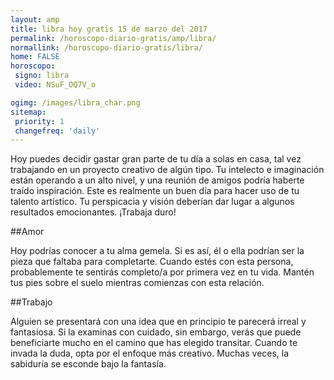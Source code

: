 ```yaml
---
layout: amp
title: libra hoy gratis 15 de marzo del 2017 
permalink: /horoscopo-diario-gratis/amp/libra/
normallink: /horoscopo-diario-gratis/libra/
home: FALSE
horoscopo:
 signo: libra
 video: NSuF_OQ7V_o

ogimg: /images/libra_char.png
sitemap:
 priority: 1
 changefreq: 'daily'
---
```



Hoy puedes decidir gastar gran parte de tu día a solas en casa, tal vez trabajando en un proyecto creativo de algún tipo. Tu intelecto e imaginación están operando a un alto nivel, y una reunión de amigos podría haberte traído inspiración. Este es realmente un buen día para hacer uso de tu talento artístico. Tu perspicacia y visión deberían dar lugar a algunos resultados emocionantes. ¡Trabaja duro!

##Amor

Hoy podrías conocer a tu alma gemela. Si es así, él o ella podrían ser la pieza que faltaba para completarte. Cuando estés con esta persona, probablemente te sentirás completo/a por primera vez en tu vida. Mantén tus pies sobre el suelo mientras comienzas con esta relación.

##Trabajo

Alguien se presentará con una idea que en principio te parecerá irreal y fantasiosa. Si la examinas con cuidado, sin embargo, verás que puede beneficiarte mucho en el camino que has elegido transitar. Cuando te invada la duda, opta por el enfoque más creativo. Muchas veces, la sabiduría se esconde bajo la fantasía.